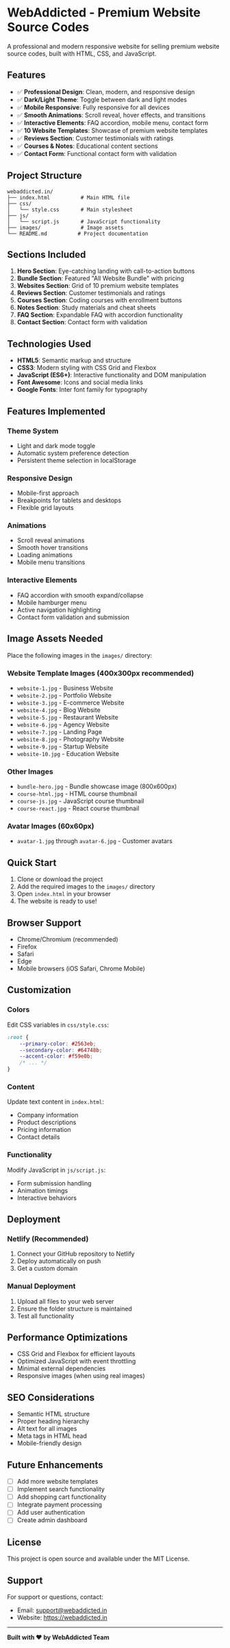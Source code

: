 # WebAddicted - Premium Website Source Codes

A professional and modern responsive website for selling premium website source codes, built with HTML, CSS, and JavaScript.

## Features

- ✅ **Professional Design**: Clean, modern, and responsive design
- ✅ **Dark/Light Theme**: Toggle between dark and light modes
- ✅ **Mobile Responsive**: Fully responsive for all devices
- ✅ **Smooth Animations**: Scroll reveal, hover effects, and transitions
- ✅ **Interactive Elements**: FAQ accordion, mobile menu, contact form
- ✅ **10 Website Templates**: Showcase of premium website templates
- ✅ **Reviews Section**: Customer testimonials with ratings
- ✅ **Courses & Notes**: Educational content sections
- ✅ **Contact Form**: Functional contact form with validation

## Project Structure

```
webaddicted.in/
├── index.html          # Main HTML file
├── css/
│   └── style.css       # Main stylesheet
├── js/
│   └── script.js       # JavaScript functionality
├── images/             # Image assets
└── README.md          # Project documentation
```

## Sections Included

1. **Hero Section**: Eye-catching landing with call-to-action buttons
2. **Bundle Section**: Featured "All Website Bundle" with pricing
3. **Websites Section**: Grid of 10 premium website templates
4. **Reviews Section**: Customer testimonials and ratings
5. **Courses Section**: Coding courses with enrollment buttons
6. **Notes Section**: Study materials and cheat sheets
7. **FAQ Section**: Expandable FAQ with accordion functionality
8. **Contact Section**: Contact form with validation

## Technologies Used

- **HTML5**: Semantic markup and structure
- **CSS3**: Modern styling with CSS Grid and Flexbox
- **JavaScript (ES6+)**: Interactive functionality and DOM manipulation
- **Font Awesome**: Icons and social media links
- **Google Fonts**: Inter font family for typography

## Features Implemented

### Theme System
- Light and dark mode toggle
- Automatic system preference detection
- Persistent theme selection in localStorage

### Responsive Design
- Mobile-first approach
- Breakpoints for tablets and desktops
- Flexible grid layouts

### Animations
- Scroll reveal animations
- Smooth hover transitions
- Loading animations
- Mobile menu transitions

### Interactive Elements
- FAQ accordion with smooth expand/collapse
- Mobile hamburger menu
- Active navigation highlighting
- Contact form validation and submission

## Image Assets Needed

Place the following images in the `images/` directory:

### Website Template Images (400x300px recommended)
- `website-1.jpg` - Business Website
- `website-2.jpg` - Portfolio Website
- `website-3.jpg` - E-commerce Website
- `website-4.jpg` - Blog Website
- `website-5.jpg` - Restaurant Website
- `website-6.jpg` - Agency Website
- `website-7.jpg` - Landing Page
- `website-8.jpg` - Photography Website
- `website-9.jpg` - Startup Website
- `website-10.jpg` - Education Website

### Other Images
- `bundle-hero.jpg` - Bundle showcase image (800x600px)
- `course-html.jpg` - HTML course thumbnail
- `course-js.jpg` - JavaScript course thumbnail
- `course-react.jpg` - React course thumbnail

### Avatar Images (60x60px)
- `avatar-1.jpg` through `avatar-6.jpg` - Customer avatars

## Quick Start

1. Clone or download the project
2. Add the required images to the `images/` directory
3. Open `index.html` in your browser
4. The website is ready to use!

## Browser Support

- Chrome/Chromium (recommended)
- Firefox
- Safari
- Edge
- Mobile browsers (iOS Safari, Chrome Mobile)

## Customization

### Colors
Edit CSS variables in `css/style.css`:
```css
:root {
    --primary-color: #2563eb;
    --secondary-color: #64748b;
    --accent-color: #f59e0b;
    /* ... */
}
```

### Content
Update text content in `index.html`:
- Company information
- Product descriptions
- Pricing information
- Contact details

### Functionality
Modify JavaScript in `js/script.js`:
- Form submission handling
- Animation timings
- Interactive behaviors

## Deployment

### Netlify (Recommended)
1. Connect your GitHub repository to Netlify
2. Deploy automatically on push
3. Get a custom domain

### Manual Deployment
1. Upload all files to your web server
2. Ensure the folder structure is maintained
3. Test all functionality

## Performance Optimizations

- CSS Grid and Flexbox for efficient layouts
- Optimized JavaScript with event throttling
- Minimal external dependencies
- Responsive images (when using real images)

## SEO Considerations

- Semantic HTML structure
- Proper heading hierarchy
- Alt text for all images
- Meta tags in HTML head
- Mobile-friendly design

## Future Enhancements

- [ ] Add more website templates
- [ ] Implement search functionality
- [ ] Add shopping cart functionality
- [ ] Integrate payment processing
- [ ] Add user authentication
- [ ] Create admin dashboard

## License

This project is open source and available under the MIT License.

## Support

For support or questions, contact:
- Email: support@webaddicted.in
- Website: https://webaddicted.in

---

**Built with ❤️ by WebAddicted Team**
